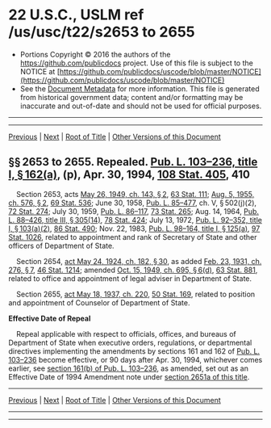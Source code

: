 ---
---

# 22 U.S.C., USLM ref /us/usc/t22/s2653 to 2655

* Portions Copyright © 2016 the authors of the https://github.com/publicdocs project.
  Use of this file is subject to the NOTICE at [https://github.com/publicdocs/uscode/blob/master/NOTICE](https://github.com/publicdocs/uscode/blob/master/NOTICE)
* See the [Document Metadata](././../../../..//README.md) for more information.
  This file is generated from historical government data; content and/or formatting may be inaccurate and out-of-date and should not be used for official purposes.

----------
----------

[Previous](./../../../..//us/usc/t22/ch38/m__us_usc_t22_s2652c.md) | [Next](./../../../..//us/usc/t22/ch38/m__us_usc_t22_s2655a.md) | [Root of Title](./../../../../) | [Other Versions of this Document](https://publicdocs.github.io/go/links?ns=uslm&ref=%2Fus%2Fusc%2Ft22%2Fs2653+to+2655)

## §§ 2653 to 2655. Repealed. [Pub. L. 103–236, title I, § 162(a)][/us/pl/103/236/s162/a], (p), Apr. 30, 1994, [108 Stat. 405][/us/stat/108/405], 410

    Section 2653, acts [May 26, 1949, ch. 143, § 2][/us/act/1949-05-26/ch143/s2], [63 Stat. 111][/us/stat/63/111]; [Aug. 5, 1955, ch. 576, § 2][/us/act/1955-08-05/ch576/s2], [69 Stat. 536][/us/stat/69/536]; June 30, 1958, [Pub. L. 85–477][/us/pl/85/477], ch. V, § 502(j)(2), [72 Stat. 274][/us/stat/72/274]; July 30, 1959, [Pub. L. 86–117][/us/pl/86/117], [73 Stat. 265][/us/stat/73/265]; Aug. 14, 1964, [Pub. L. 88–426, title III, § 305(14)][/us/pl/88/426/s305/14], [78 Stat. 424][/us/stat/78/424]; July 13, 1972, [Pub. L. 92–352, title I, § 103(a)(2)][/us/pl/92/352/s103/a/2], [86 Stat. 490][/us/stat/86/490]; Nov. 22, 1983, [Pub. L. 98–164, title I, § 125(a)][/us/pl/98/164/s125/a], [97 Stat. 1026][/us/stat/97/1026], related to appointment and rank of Secretary of State and other officers of Department of State.

    Section 2654, [act May 24, 1924, ch. 182, § 30][/us/act/1924-05-24/ch182/s30], as added [Feb. 23, 1931, ch. 276, § 7][/us/act/1931-02-23/ch276/s7], [46 Stat. 1214][/us/stat/46/1214]; amended [Oct. 15, 1949, ch. 695, § 6(d)][/us/act/1949-10-15/ch695/s6/d], [63 Stat. 881][/us/stat/63/881], related to office and appointment of legal adviser in Department of State.

    Section 2655, [act May 18, 1937, ch. 220][/us/act/1937-05-18/ch220], [50 Stat. 169][/us/stat/50/169], related to position and appointment of Counselor of Department of State.

 __Effective Date of Repeal__ 

    Repeal applicable with respect to officials, offices, and bureaus of Department of State when executive orders, regulations, or departmental directives implementing the amendments by sections 161 and 162 of [Pub. L. 103–236][/us/pl/103/236] become effective, or 90 days after Apr. 30, 1994, whichever comes earlier, see [section 161(b) of Pub. L. 103–236][/us/pl/103/236/s161/b], as amended, set out as an Effective Date of 1994 Amendment note under [section 2651a of this title][/us/usc/t22/s2651a].

----------

[Previous](./../../../..//us/usc/t22/ch38/m__us_usc_t22_s2652c.md) | [Next](./../../../..//us/usc/t22/ch38/m__us_usc_t22_s2655a.md) | [Root of Title](./../../../../) | [Other Versions of this Document](https://publicdocs.github.io/go/links?ns=uslm&ref=%2Fus%2Fusc%2Ft22%2Fs2653+to+2655)

----------
----------

[/us/pl/103/236/s162/a]: https://publicdocs.github.io/go/links?ns=uslm&ref=%2Fus%2Fpl%2F103%2F236%2Fs162%2Fa
[/us/stat/108/405]: https://publicdocs.github.io/go/links?ns=uslm&ref=%2Fus%2Fstat%2F108%2F405
[/us/act/1949-05-26/ch143/s2]: https://publicdocs.github.io/go/links?ns=uslm&ref=%2Fus%2Fact%2F1949-05-26%2Fch143%2Fs2
[/us/stat/63/111]: https://publicdocs.github.io/go/links?ns=uslm&ref=%2Fus%2Fstat%2F63%2F111
[/us/act/1955-08-05/ch576/s2]: https://publicdocs.github.io/go/links?ns=uslm&ref=%2Fus%2Fact%2F1955-08-05%2Fch576%2Fs2
[/us/stat/69/536]: https://publicdocs.github.io/go/links?ns=uslm&ref=%2Fus%2Fstat%2F69%2F536
[/us/pl/85/477]: https://publicdocs.github.io/go/links?ns=uslm&ref=%2Fus%2Fpl%2F85%2F477
[/us/stat/72/274]: https://publicdocs.github.io/go/links?ns=uslm&ref=%2Fus%2Fstat%2F72%2F274
[/us/pl/86/117]: https://publicdocs.github.io/go/links?ns=uslm&ref=%2Fus%2Fpl%2F86%2F117
[/us/stat/73/265]: https://publicdocs.github.io/go/links?ns=uslm&ref=%2Fus%2Fstat%2F73%2F265
[/us/pl/88/426/s305/14]: https://publicdocs.github.io/go/links?ns=uslm&ref=%2Fus%2Fpl%2F88%2F426%2Fs305%2F14
[/us/stat/78/424]: https://publicdocs.github.io/go/links?ns=uslm&ref=%2Fus%2Fstat%2F78%2F424
[/us/pl/92/352/s103/a/2]: https://publicdocs.github.io/go/links?ns=uslm&ref=%2Fus%2Fpl%2F92%2F352%2Fs103%2Fa%2F2
[/us/stat/86/490]: https://publicdocs.github.io/go/links?ns=uslm&ref=%2Fus%2Fstat%2F86%2F490
[/us/pl/98/164/s125/a]: https://publicdocs.github.io/go/links?ns=uslm&ref=%2Fus%2Fpl%2F98%2F164%2Fs125%2Fa
[/us/stat/97/1026]: https://publicdocs.github.io/go/links?ns=uslm&ref=%2Fus%2Fstat%2F97%2F1026
[/us/act/1924-05-24/ch182/s30]: https://publicdocs.github.io/go/links?ns=uslm&ref=%2Fus%2Fact%2F1924-05-24%2Fch182%2Fs30
[/us/act/1931-02-23/ch276/s7]: https://publicdocs.github.io/go/links?ns=uslm&ref=%2Fus%2Fact%2F1931-02-23%2Fch276%2Fs7
[/us/stat/46/1214]: https://publicdocs.github.io/go/links?ns=uslm&ref=%2Fus%2Fstat%2F46%2F1214
[/us/act/1949-10-15/ch695/s6/d]: https://publicdocs.github.io/go/links?ns=uslm&ref=%2Fus%2Fact%2F1949-10-15%2Fch695%2Fs6%2Fd
[/us/stat/63/881]: https://publicdocs.github.io/go/links?ns=uslm&ref=%2Fus%2Fstat%2F63%2F881
[/us/act/1937-05-18/ch220]: https://publicdocs.github.io/go/links?ns=uslm&ref=%2Fus%2Fact%2F1937-05-18%2Fch220
[/us/stat/50/169]: https://publicdocs.github.io/go/links?ns=uslm&ref=%2Fus%2Fstat%2F50%2F169
[/us/pl/103/236]: https://publicdocs.github.io/go/links?ns=uslm&ref=%2Fus%2Fpl%2F103%2F236
[/us/pl/103/236/s161/b]: https://publicdocs.github.io/go/links?ns=uslm&ref=%2Fus%2Fpl%2F103%2F236%2Fs161%2Fb
[/us/usc/t22/s2651a]: https://publicdocs.github.io/go/links?ns=uslm&ref=%2Fus%2Fusc%2Ft22%2Fs2651a


